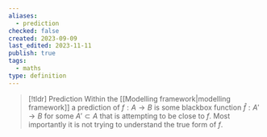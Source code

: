 ```yaml
---
aliases:
  - prediction
checked: false
created: 2023-09-09
last_edited: 2023-11-11
publish: true
tags:
  - maths
type: definition
---
```

>[!tldr] Prediction
>Within the [[Modelling framework|modelling framework]] a prediction of $f:A \rightarrow B$ is some blackbox function $\hat{f}: A' \rightarrow B$ for some $A' \subset A$ that is attempting to be close to $f$. Most importantly it is not trying to understand the true form of $f$.